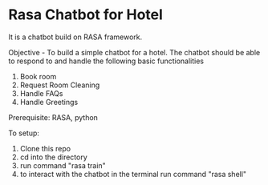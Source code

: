 # Rasa Chatbot for Hotel
It is a chatbot build on RASA framework.


Objective -
To build a simple chatbot for a hotel. The chatbot should be able to respond to and handle the following basic functionalities

1. Book room
2. Request Room Cleaning
3. Handle FAQs
4. Handle Greetings

Prerequisite: RASA, python

To setup:  
1. Clone this repo 
2. cd into the directory
3. run command "rasa train"
4. to interact with the chatbot in the terminal run command "rasa shell"
